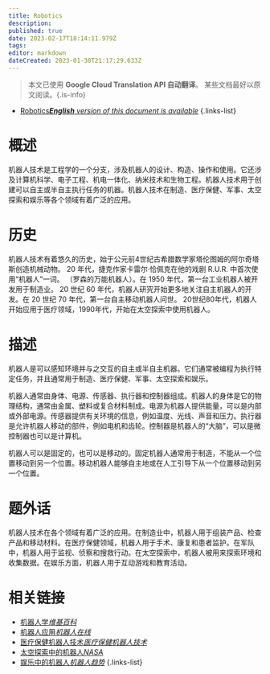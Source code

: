 ```yaml
---
title: Robotics
description: 
published: true
date: 2023-02-17T18:14:11.979Z
tags: 
editor: markdown
dateCreated: 2023-01-30T21:17:29.633Z
---
```


> 本文已使用 **Google Cloud Translation API 自动翻译**。
某些文档最好以原文阅读。{.is-info}
- [Robotics***English** version of this document is available*](/en/Knowledge-base/Dictionary/robotics)
{.links-list}


# 概述
机器人技术是工程学的一个分支，涉及机器人的设计、构造、操作和使用。它还涉及计算机科学、电子工程、机电一体化、纳米技术和生物工程。机器人技术用于创建可以自主或半自主执行任务的机器。机器人技术在制造、医疗保健、军事、太空探索和娱乐等各个领域有着广泛的应用。

# 历史
机器人技术有着悠久的历史，始于公元前4世纪古希腊数学家塔伦图姆的阿尔奇塔斯创造机械动物。 20 年代，捷克作家卡雷尔·恰佩克在他的戏剧 R.U.R. 中首次使用“机器人”一词。 （罗森的万能机器人）。在 1950 年代，第一台工业机器人被开发用于制造业。 20 世纪 60 年代，机器人研究开始更多地关注自主机器人的开发。在 20 世纪 70 年代，第一台自主移动机器人问世。 20世纪80年代，机器人开始应用于医疗领域，1990年代，开始在太空探索中使用机器人。

# 描述
机器人是可以感知环境并与之交互的自主或半自主机器。它们通常被编程为执行特定任务，并且通常用于制造、医疗保健、军事、太空探索和娱乐。

机器人通常由身体、电源、传感器、执行器和控制器组成。机器人的身体是它的物理结构，通常由金属、塑料或复合材料制成。电源为机器人提供能量，可以是内部或外部电源。传感器提供有关环境的信息，例如温度、光线、声音和压力。执行器是允许机器人移动的部件，例如电机和齿轮。控制器是机器人的“大脑”，可以是微控制器也可以是计算机。

机器人可以是固定的，也可以是移动的。固定机器人通常用于制造，不能从一个位置移动到另一个位置。移动机器人能够自主地或在人工引导下从一个位置移动到另一个位置。

# 题外话
机器人技术在各个领域有着广泛的应用。在制造业中，机器人用于组装产品、检查产品和移动材料。在医疗保健领域，机器人用于手术、康复和患者监护。在军队中，机器人用于监视、侦察和搜救行动。在太空探索中，机器人被用来探索环境和收集数据。在娱乐方面，机器人用于互动游戏和教育活动。

# 相关链接
- [机器人学*维基百科*](https://en.wikipedia.org/wiki/Robotics)
- [机器人应用*机器人在线*](https://www.roboticssonline.com/applications)
- [医疗保健机器人技术*医疗保健机器人技术*](https://www.healthcarerobotics.com/robots-in-healthcare/)
- [太空探索中的机器人*NASA*](https://www.nasa.gov/mission_pages/station/robotics/index.html)
- [娱乐中的机器人*机器人趋势*](https://www.roboticstrends.com/article/robotics_in_entertainment_the_next_big_thing)
{.links-list}